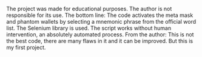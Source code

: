 The project was made for educational purposes. The author is not responsible for its use.
The bottom line: The code activates the meta mask and phantom wallets by selecting a mnemonic phrase from the official word list. The Selenium library is used. The script works without human intervention, an absolutely automated process. 
From the author: This is not the best code, there are many flaws in it and it can be improved. But this is my first project.
